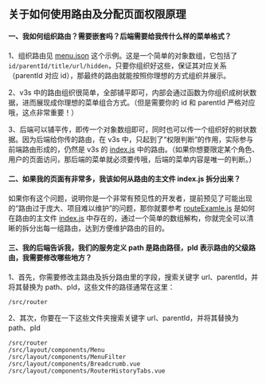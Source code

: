 ## 关于如何使用路由及分配页面权限原理

#### 一、我如何组织路由？需要嵌套吗？后端需要给我传什么样的菜单格式？

1、组织路由见 [menu.json](https://github.com/wangyupo/v3s/blob/main/src/router/menu.json) 这个示例。这是一个简单的对象数组，它包括了`id/parentId/title/url/hidden`，只要你组织好这些，保证其对应关系（parentId 对应 id），那最终的路由就能按照你理想的方式组织并展示。

2、v3s 中的路由组织很简单，全部铺平即可，内部会通过函数为你组织成树状数据，进而展现成你理想的菜单组合方式。（但是需要你的 id 和 parentId 严格对应哦，这点非常重要！）

3、后端可以铺平传，即传一个对象数组即可，同时也可以传一个组织好的树状数据。因为后端给你传的路由，在 v3s 中，只起到了“权限判断”的作用，实际参与前端路由形成的，仍然是 v3s 的 [index.js](https://github.com/wangyupo/v3s/blob/main/src/router/index.js) 中的路由。（如果你想要限定某个角色、用户的页面访问，那后端的菜单就必须要传哦，后端的菜单内容是唯一的判断。）

#### 二、如果我的页面有非常多，我该如何从路由的主文件 index.js 拆分出来？

如果你有这个问题，说明你是一个非常有预见性的开发者，提前预见了可能出现的“路由过于庞大、项目难以维护”的问题，那你就要参考 [routeExamle.js](https://github.com/wangyupo/v3s/blob/main/src/router/routeExample.js) 是如何在路由的主文件 [index.js](https://github.com/wangyupo/v3s/blob/main/src/router/index.js) 中存在的，通过一个简单的数组解构，你就完全可以清晰的拆分出每一组路由，达到方便维护路由的目的。

#### 三、我的后端告诉我，我们的服务定义 path 是路由路径，pId 表示路由的父级路由，我需要修改哪些地方？

1、首先，你需要修改主路由及拆分路由里的字段，搜索关键字 url、parentId，并将其替换为 path、pId，这些文件的路径通常在这里：

```
/src/router
```

2、其次，你要在一下这些文件夹搜索关键字 url、parentId，并将其替换为 path、pId

```
/src/router
/src/layout/components/Menu
/src/layout/components/MenuFilter
/src/layout/components/Breadcrumb.vue
/src/layout/components/RouterHistoryTabs.vue
```
